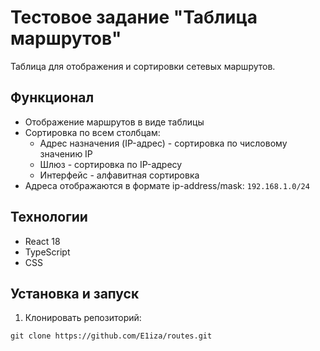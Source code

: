 # Тестовое задание "Таблица маршрутов"

Таблица для отображения и сортировки сетевых маршрутов.

## Функционал

- Отображение маршрутов в виде таблицы
- Сортировка по всем столбцам:
    - Адрес назначения (IP-адрес) - сортировка по числовому значению IP
    - Шлюз - сортировка по IP-адресу
    - Интерфейс - алфавитная сортировка
- Адреса отображаются в формате ip-address/mask: `192.168.1.0/24`

## Технологии

- React 18
- TypeScript
- CSS

## Установка и запуск

1. Клонировать репозиторий:
```
git clone https://github.com/E1iza/routes.git
```